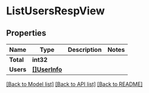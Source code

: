 # ListUsersRespView

## Properties

Name | Type | Description | Notes
------------ | ------------- | ------------- | -------------
**Total** | **int32** |  | 
**Users** | [**[]UserInfo**](UserInfo.md) |  | 

[[Back to Model list]](../README.md#documentation-for-models) [[Back to API list]](../README.md#documentation-for-api-endpoints) [[Back to README]](../README.md)


